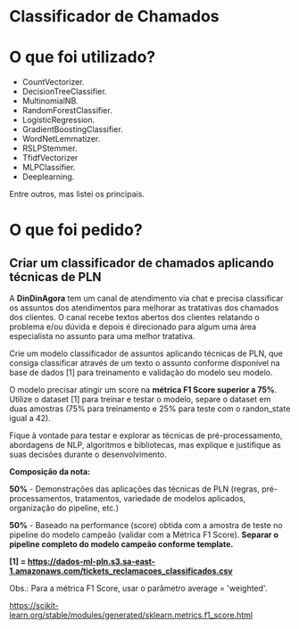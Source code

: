 # Classificador de Chamados

# O que foi utilizado?

- CountVectorizer.
- DecisionTreeClassifier.
- MultinomialNB.
- RandomForestClassifier.
- LogisticRegression.
- GradientBoostingClassifier.
- WordNetLemmatizer.
- RSLPStemmer.
- TfidfVectorizer
- MLPClassifier.
- Deeplearning.

Entre outros, mas listei os principais.
  
# O que foi pedido?
  
**Criar um classificador de chamados aplicando técnicas de PLN**
---

A **DinDinAgora** tem um canal de atendimento via chat e precisa classificar os assuntos dos atendimentos para melhorar as tratativas dos chamados dos clientes. O canal recebe textos abertos dos clientes relatando o problema e/ou dúvida e depois é direcionado para algum uma área especialista no assunto para uma melhor tratativa.​

Crie um modelo classificador de assuntos aplicando técnicas de PLN, que consiga classificar através de um texto o assunto conforme disponível na base de dados [1] para treinamento e validação do modelo seu modelo.​

O modelo precisar atingir um score na **métrica F1 Score superior a 75%**. Utilize o dataset [1] para treinar e testar o modelo, separe o dataset em duas amostras (75% para treinamento e 25% para teste com o randon_state igual a 42).​

Fique à vontade para testar e explorar as técnicas de pré-processamento, abordagens de NLP, algoritmos e bibliotecas, mas explique e justifique as suas decisões durante o desenvolvimento.​

**Composição da nota:​**

**50%** - Demonstrações das aplicações das técnicas de PLN (regras, pré-processamentos, tratamentos, variedade de modelos aplicados, organização do pipeline, etc.)​

**50%** - Baseado na performance (score) obtida com a amostra de teste no pipeline do modelo campeão (validar com  a Métrica F1 Score). **Separar o pipeline completo do modelo campeão conforme template.​**

**[1] = ​https://dados-ml-pln.s3.sa-east-1.amazonaws.com/tickets_reclamacoes_classificados.csv**

Obs.: Para a métrica F1 Score, usar o parâmetro average = 'weighted'.

https://scikit-learn.org/stable/modules/generated/sklearn.metrics.f1_score.html
